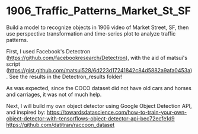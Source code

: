 # 1906_Traffic_Patterns_Market_St_SF

Build a model to recognize objects in 1906 video of Market Street, SF, then use perspective transformation and time-series plot to analyze traffic patterns.

First, I used Facebook's Detectron (https://github.com/facebookresearch/Detectron), with the aid of matsui's script (https://gist.github.com/matsui528/6d223d17241842c84d5882a9afa0453a). See the results in the Detectron_results folder!

As was expected, since the COCO dataset did not have old cars and horses and carriages, it was not of much help.

Next, I will build my own object detector using Google Object Detection API, and inspired by: https://towardsdatascience.com/how-to-train-your-own-object-detector-with-tensorflows-object-detector-api-bec72ecfe1d9 https://github.com/datitran/raccoon_dataset

